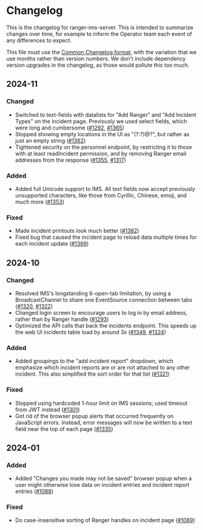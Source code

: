 # Changelog

This is the changelog for ranger-ims-server. This is intended to summarize changes over time,
for example to inform the Operator team each event of any differences to expect.

This file must use the [Common Changelog format](https://common-changelog.org/), with the variation
that we use months rather than version numbers. We don't include dependency version upgrades in the
changelog, as those would pollute this too much.

<!--
Each month below should look like the following, using the same ordering for the four categories:
## YYYY-MM
### Changed
### Added
### Removed
### Fixed
-->

## 2024-11

### Changed
- Switched to text-fields with datalists for "Add Ranger" and "Add Incident Types" on the incident page. Previously we used select fields, which were long and cumbersome ([#1292](https://github.com/burningmantech/ranger-ims-server/pull/1292), [#1365](https://github.com/burningmantech/ranger-ims-server/pull/1365))
- Stopped showing empty locations in the UI as "(?:?)@?", but rather as just an empty string ([#1362](https://github.com/burningmantech/ranger-ims-server/pull/1362))
- Tightened security on the personnel endpoint, by restricting it to those with at least readIncident permission, and by removing Ranger email addresses from the response ([#1355](https://github.com/burningmantech/ranger-ims-server/pull/1355), [#1317](https://github.com/burningmantech/ranger-ims-server/pull/1317))

### Added

- Added full Unicode support to IMS. All text fields now accept previously unsupported characters, like those from Cyrillic, Chinese, emoji, and much more ([#1353](https://github.com/burningmantech/ranger-ims-server/issues/1353))

### Fixed

- Made incident printouts look much better ([#1382](https://github.com/burningmantech/ranger-ims-server/pull/1382))
- Fixed bug that caused the incident page to reload data multiple times for each incident update ([#1369](https://github.com/burningmantech/ranger-ims-server/issues/1369))

## 2024-10

### Changed

- Resolved IMS's longstanding 6-open-tab limitation, by using a BroadcastChannel to share one EventSource connection between tabs ([#1320](https://github.com/burningmantech/ranger-ims-server/issues/1320), [#1322](https://github.com/burningmantech/ranger-ims-server/pull/1322))
- Changed login screen to encourage users to log in by email address, rather than by Ranger handle ([#1293](https://github.com/burningmantech/ranger-ims-server/pull/1293))
- Optimized the API calls that back the incidents endpoint. This speeds up the web UI incidents table load by around 3x ([#1349](https://github.com/burningmantech/ranger-ims-server/pull/1349), [#1324](https://github.com/burningmantech/ranger-ims-server/issues/1324))

### Added

- Added groupings to the "add incident report" dropdown, which emphasize which incident reports are or are not attached to any other incident. This also simplified the sort order for that list ([#1321](https://github.com/burningmantech/ranger-ims-server/pull/1321))

### Fixed

- Stopped using hardcoded 1-hour limit on IMS sessions; used timeout from JWT instead ([#1301](https://github.com/burningmantech/ranger-ims-server/pull/1301))
- Got rid of the browser popup alerts that occurred frequently on JavaScript errors. Instead, error messages will now be written to a text field near the top of each page ([#1335](https://github.com/burningmantech/ranger-ims-server/pull/1335))

## 2024-01

### Added

- Added "Changes you made may not be saved" browser popup when a user might otherwise lose data on incident entries and incident report entries ([#1088](https://github.com/burningmantech/ranger-ims-server/pull/1088))

### Fixed

- Do case-insensitive sorting of Ranger handles on incident page ([#1089](https://github.com/burningmantech/ranger-ims-server/pull/1089))
